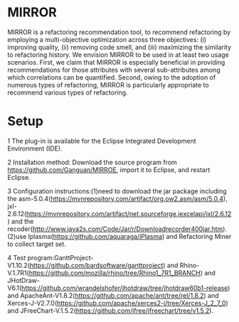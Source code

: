 # MIRROR
MIRROR is a refactoring recommendation tool, to recommend refactoring by employing a multi-objective optimization across three objectives: (i) improving quality, (ii) removing code smell, and (iii) maximizing the similarity to refactoring history. We envision MIRROR to be used in at least two usage scenarios. First, we claim that MIRROR is especially beneficial in providing recommendations for those attributes with several sub-attributes among which correlations can be quantified. Second, owing to the adoption of numerous types of refactoring, MIRROR is particularly appropriate to recommend various types of refactoring.

# Setup
1 The plug-in is available for the Eclipse Integrated Development Environment (IDE).

2 Installation method: Download the source program from https://github.com/Ganguan/MIRROE, import it to Eclipse, and restart Eclipse.

3 Configuration instructions:(1)need to download the jar package including the asm-5.0.4(https://mvnrepository.com/artifact/org.ow2.asm/asm/5.0.4), jxl-2.6.12(https://mvnrepository.com/artifact/net.sourceforge.jexcelapi/jxl/2.6.12) and the recoder(http://www.java2s.com/Code/Jar/r/Downloadrecorder400jar.htm).(2)use Iplasma(https://github.com/aquaraga/iPlasma) and Refactoring Miner to collect target set.

4 Test program:GanttProject-V1.10.2(https://github.com/bardsoftware/ganttproject) and Rhino-V.1.7R1(https://github.com/mozilla/rhino/tree/Rhino1_7R1_BRANCH) and JHotDraw-V6.1(https://github.com/wrandelshofer/jhotdraw/tree/jhotdraw60b1-release) and ApacheAnt-V1.8.2(https://github.com/apache/ant/tree/rel/1.8.2) and Xerces-J-V2.7.0(https://github.com/apache/xerces2-j/tree/Xerces-J_2_7_0) and JFreeChart-V.1.5.2(https://github.com/jfree/jfreechart/tree/v1.5.2).
